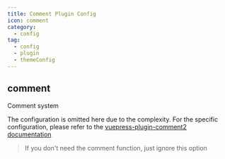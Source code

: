 ```yaml
---
title: Comment Plugin Config
icon: comment
category:
  - config
tag:
  - config
  - plugin
  - themeConfig
---
```


## comment

Comment system

The configuration is omitted here due to the complexity. For the specific configuration, please refer to the [vuepress-plugin-comment2 documentation][comment-config]

> If you don't need the comment function, just ignore this option

[comment-config]: https://vuepress-theme-hope.github.io/v2/comment/config/
